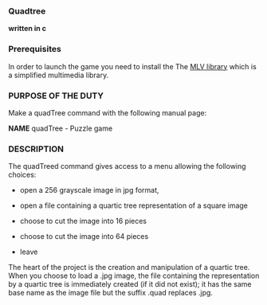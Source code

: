 ### Quadtree
**written in c**

### Prerequisites
In order to launch the game you need to install the The [MLV library](http://www-igm.univ-mlv.fr/~boussica/mlv/api/French/html/installation.html) which is a simplified multimedia library.

### PURPOSE OF THE DUTY
Make a quadTree command with the following manual page: 

**NAME**
	quadTree - Puzzle game
	
### DESCRIPTION 
The quadTreed command gives access to a menu allowing the following choices:

 - open a 256 grayscale image in jpg format,
 
 - open a file containing a quartic tree representation of a square image
 - choose to cut the image into 16 pieces

 

 - choose to cut the image into 64 pieces
 - leave

The heart of the project is the creation and manipulation of a quartic tree.
When you choose to load a .jpg image, the file containing the representation by a quartic tree is immediately created (if it did not exist); it has the same base name as the image file but the suffix .quad replaces .jpg.